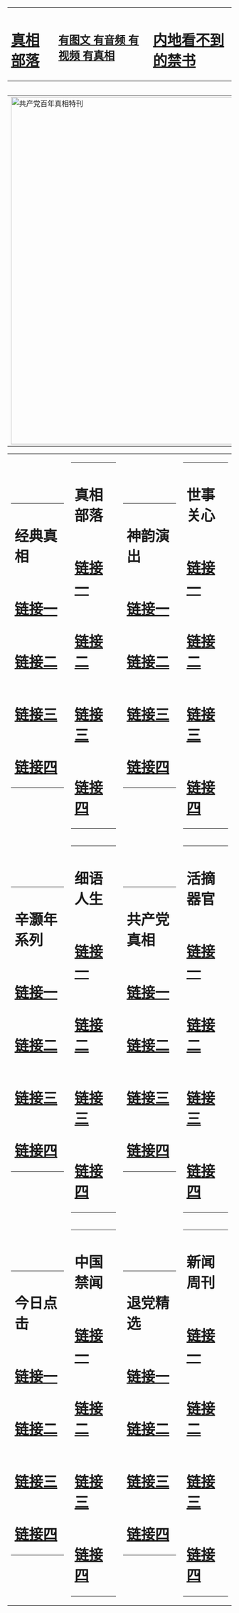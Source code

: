 <table><tr><td><H1><a href="http://t.cn/RXETGjV">真相部落</a></H1></td><td><H2><a href="http://t.cn/RabLB3d">有图文 有音频 有视频 有真相</a></H2><td><H1><a href="http://t.cn/RazEZen"> 内地看不到的禁书</a></H1></td></table><table><table><tr><td><a href="http://t.cn/RabLm6k"><img src="http://8814.f19.ncstation.com/zx/bngcd/gcdbnzx.jpg" width="780"  border="0" alt="共产党百年真相特刊"></a></td></tr></table><table><tr><td><table><tr><td ><h1>经典真相</h1></td></tr><tr><td><h1>  <a href="http://t.cn/RXETGO4" target=_blank>链接一</a>  </h1></td></tr><tr><td><h1>  <a href="http://t.cn/RXHgra2" target=_blank>链接二</a>  </h1></td></tr><tr><td><h1>  <a href="http://t.cn/RXEYnHm" target=_blank>链接三</a>  </h1></td></tr><tr><td><h1>  <a href="http://po.st/w2ySRs" target=_blank>链接四</a>  </h1></td></tr></table></td><td><table><tr><td ><h1>真相部落</h1></td></tr><tr><td><h1>  <a href="http://t.cn/RXHgmQu" target=_blank>链接一</a>  </h1></td></tr><tr><td><h1>  <a href="http://t.cn/RXHgjCc" target=_blank>链接二</a>  </h1></td></tr><tr><td><h1>  <a href="http://t.cn/RXHgpnb" target=_blank>链接三</a>  </h1></td></tr><tr><td><h1>  <a href="http://po.st/ckdHGs" target=_blank>链接四</a>  </h1></td></tr></table></td><td><table><tr><td ><h1>神韵演出</h1></td></tr><tr><td><h1>  <a href="http://t.cn/RXEY3MZ" target=_blank>链接一</a>  </h1></td></tr><tr><td><h1>  <a href="http://t.cn/RXHgd2u" target=_blank>链接二</a>  </h1></td></tr><tr><td><h1>  <a href="http://po.st/bwJdfY" target=_blank>链接三</a>  </h1></td></tr><tr><td><h1>  <a href="http://po.st/XcuR5Y" target=_blank>链接四</a>  </h1></td></tr></table></td><td><table><tr><td ><h1>世事关心</h1></td></tr><tr><td><h1>  <a href="http://t.cn/RazRF6K" target=_blank>链接一</a>  </h1></td></tr><tr><td><h1>  <a href="http://t.cn/RazRgsk" target=_blank>链接二</a>  </h1></td></tr><tr><td><h1>  <a href="http://po.st/epaFTt" target=_blank>链接三</a>  </h1></td></tr><tr><td><h1>  <a href="http://po.st/gRO1ls" target=_blank>链接四</a>  </h1></td></tr></table></td></tr><tr><td><table><tr><td ><h1>辛灏年系列</h1></td></tr><tr><td><h1>  <a href="http://t.cn/RXHgR24" target=_blank>链接一</a>  </h1></td></tr><tr><td><h1>  <a href="http://t.cn/RXHgR24" target=_blank>链接二</a>  </h1></td></tr><tr><td><h1>  <a href="http://po.st/f24rhn" target=_blank>链接三</a>  </h1></td></tr><tr><td><h1>  <a href="http://po.st/HbDCyr" target=_blank>链接四</a>  </h1></td></tr></table></td><td><table><tr><td ><h1>细语人生</h1></td></tr><tr><td><h1>  <a href="http://t.cn/RXHgY3p" target=_blank>链接一</a>  </h1></td></tr><tr><td><h1>  <a href="http://t.cn/RXHgY3p" target=_blank>链接二</a>  </h1></td></tr><tr><td><h1>  <a href="http://po.st/YqbQG6" target=_blank>链接三</a>  </h1></td></tr><tr><td><h1>  <a href="http://t.cn/RXEYdlX" target=_blank>链接四</a>  </h1></td></tr></table></td><td><table><tr><td ><h1>共产党真相</h1></td></tr><tr><td><h1>  <a href="http://t.cn/RabLm6k" target=_blank>链接一</a>  </h1></td></tr><tr><td><h1>  <a href="http://t.cn/RXHg15w" target=_blank>链接二</a>  </h1></td></tr><tr><td><h1>  <a href="http://po.st/i0yiCb" target=_blank>链接三</a>  </h1></td></tr><tr><td><h1>  <a href="http://po.st/VMKLK9" target=_blank>链接四</a>  </h1></td></tr></table></td><td><table><tr><td ><h1>活摘器官</h1></td></tr><tr><td><h1>  <a href="http://t.cn/RXET9ZQ" target=_blank>链接一</a>  </h1></td></tr><tr><td><h1>  <a href="http://t.cn/RabLDt7" target=_blank>链接二</a>  </h1></td></tr><tr><td><h1>  <a href="http://po.st/DzihAi" target=_blank>链接三</a>  </h1></td></tr><tr><td><h1>  <a href="http://po.st/R14bJ1" target=_blank>链接四</a>  </h1></td></tr></table></td></tr><tr><td><table><tr><td ><h1>今日点击</h1></td></tr><tr><td><h1>  <a href="http://t.cn/RXHge9V" target=_blank>链接一</a>  </h1></td></tr><tr><td><h1>  <a href="http://t.cn/RXHg1D1" target=_blank>链接二</a>  </h1></td></tr><tr><td><h1>  <a href="http://po.st/VJKbmK" target=_blank>链接三</a>  </h1></td></tr><tr><td><h1>  <a href="http://po.st/1oIPXV" target=_blank>链接四</a>  </h1></td></tr></table></td><td><table><tr><td ><h1>中国禁闻</h1></td></tr><tr><td><h1>  <a href="http://t.cn/RXHgBzy" target=_blank>链接一</a>  </h1></td></tr><tr><td><h1>  <a href="http://t.cn/RXHgHc7" target=_blank>链接二</a>  </h1></td></tr><tr><td><h1>  <a href="http://po.st/9AmrKD" target=_blank>链接三</a>  </h1></td></tr><tr><td><h1>  <a href="http://po.st/1QqEvz" target=_blank>链接四</a>  </h1></td></tr></table></td><td><table><tr><td ><h1>退党精选</h1></td></tr><tr><td><h1>  <a href="http://t.cn/RXHgl7b" target=_blank>链接一</a>  </h1></td></tr><tr><td><h1>  <a href="http://t.cn/RXHgB6b" target=_blank>链接二</a>  </h1></td></tr><tr><td><h1>  <a href="http://po.st/wTvaBk" target=_blank>链接三</a>  </h1></td></tr><tr><td><h1>  <a href="http://po.st/LwPH5m" target=_blank>链接四</a>  </h1></td></tr></table></td><td><table><tr><td ><h1>新闻周刊</h1></td></tr><tr><td><h1>  <a href="http://t.cn/RabywVy" target=_blank>链接一</a>  </h1></td></tr><tr><td><h1>  <a href="http://t.cn/RXHgnOj" target=_blank>链接二</a>  </h1></td></tr><tr><td><h1>  <a href="http://po.st/gDt2hg" target=_blank>链接三</a>  </h1></td></tr><tr><td><h1>  <a href="http://po.st/UObTz4" target=_blank>链接四</a>  </h1></td></tr></table></td></tr></table>
